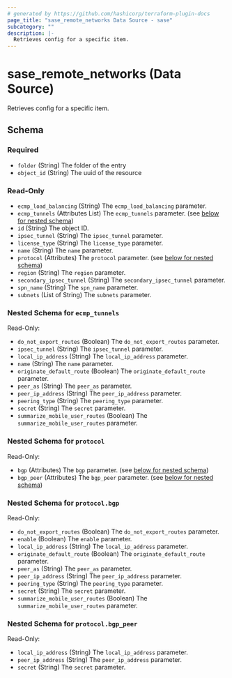 ```yaml
---
# generated by https://github.com/hashicorp/terraform-plugin-docs
page_title: "sase_remote_networks Data Source - sase"
subcategory: ""
description: |-
  Retrieves config for a specific item.
---
```


# sase_remote_networks (Data Source)

Retrieves config for a specific item.



<!-- schema generated by tfplugindocs -->
## Schema

### Required

- `folder` (String) The folder of the entry
- `object_id` (String) The uuid of the resource

### Read-Only

- `ecmp_load_balancing` (String) The `ecmp_load_balancing` parameter.
- `ecmp_tunnels` (Attributes List) The `ecmp_tunnels` parameter. (see [below for nested schema](#nestedatt--ecmp_tunnels))
- `id` (String) The object ID.
- `ipsec_tunnel` (String) The `ipsec_tunnel` parameter.
- `license_type` (String) The `license_type` parameter.
- `name` (String) The `name` parameter.
- `protocol` (Attributes) The `protocol` parameter. (see [below for nested schema](#nestedatt--protocol))
- `region` (String) The `region` parameter.
- `secondary_ipsec_tunnel` (String) The `secondary_ipsec_tunnel` parameter.
- `spn_name` (String) The `spn_name` parameter.
- `subnets` (List of String) The `subnets` parameter.

<a id="nestedatt--ecmp_tunnels"></a>
### Nested Schema for `ecmp_tunnels`

Read-Only:

- `do_not_export_routes` (Boolean) The `do_not_export_routes` parameter.
- `ipsec_tunnel` (String) The `ipsec_tunnel` parameter.
- `local_ip_address` (String) The `local_ip_address` parameter.
- `name` (String) The `name` parameter.
- `originate_default_route` (Boolean) The `originate_default_route` parameter.
- `peer_as` (String) The `peer_as` parameter.
- `peer_ip_address` (String) The `peer_ip_address` parameter.
- `peering_type` (String) The `peering_type` parameter.
- `secret` (String) The `secret` parameter.
- `summarize_mobile_user_routes` (Boolean) The `summarize_mobile_user_routes` parameter.


<a id="nestedatt--protocol"></a>
### Nested Schema for `protocol`

Read-Only:

- `bgp` (Attributes) The `bgp` parameter. (see [below for nested schema](#nestedatt--protocol--bgp))
- `bgp_peer` (Attributes) The `bgp_peer` parameter. (see [below for nested schema](#nestedatt--protocol--bgp_peer))

<a id="nestedatt--protocol--bgp"></a>
### Nested Schema for `protocol.bgp`

Read-Only:

- `do_not_export_routes` (Boolean) The `do_not_export_routes` parameter.
- `enable` (Boolean) The `enable` parameter.
- `local_ip_address` (String) The `local_ip_address` parameter.
- `originate_default_route` (Boolean) The `originate_default_route` parameter.
- `peer_as` (String) The `peer_as` parameter.
- `peer_ip_address` (String) The `peer_ip_address` parameter.
- `peering_type` (String) The `peering_type` parameter.
- `secret` (String) The `secret` parameter.
- `summarize_mobile_user_routes` (Boolean) The `summarize_mobile_user_routes` parameter.


<a id="nestedatt--protocol--bgp_peer"></a>
### Nested Schema for `protocol.bgp_peer`

Read-Only:

- `local_ip_address` (String) The `local_ip_address` parameter.
- `peer_ip_address` (String) The `peer_ip_address` parameter.
- `secret` (String) The `secret` parameter.


